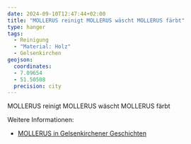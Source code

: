 ```yaml
---
date: 2024-09-10T12:47:44+02:00
title: "MOLLERUS reinigt MOLLERUS wäscht MOLLERUS färbt"
type: hanger
tags:
  - Reinigung
  - "Material: Holz"
  - Gelsenkirchen
geojson:
  coordinates:
  - 7.09654
  - 51.50508
  precision: city
---
```

MOLLERUS reinigt MOLLERUS wäscht MOLLERUS färbt


<div class="notes">
Weitere Informationen:
<ul>
<li><a href="https://www.gelsenkirchener-geschichten.de/forum/viewtopic.php?t=1691">MOLLERUS in Gelsenkirchener Geschichten</a></li>
</ul></div>
